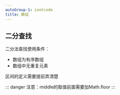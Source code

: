 ```yaml
---
autoGroup-1: Leetcode
title: 数组
---
```

## 二分查找
二分法查找使用条件：
- 数组为有序数组
- 数组中无重复元素

区间的定义需要提前弄清楚


::: danger
注意：middle的取值前面需要加Math.floor
:::
